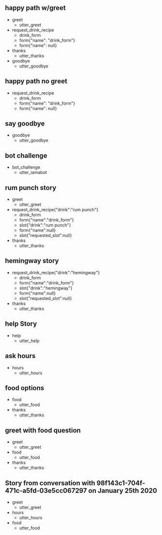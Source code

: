 ## happy path w/greet
* greet
    - utter_greet
* request_drink_recipe
    - drink_form
    - form{"name": "drink_form"}
    - form{"name": null}
* thanks
    - utter_thanks
* goodbye
    - utter_goodbye

## happy path no greet
* request_drink_recipe
    - drink_form
    - form{"name": "drink_form"}
    - form{"name": null}

## say goodbye
* goodbye
  - utter_goodbye

## bot challenge
* bot_challenge
  - utter_iamabot

## rum punch story
* greet
    - utter_greet
* request_drink_recipe{"drink":"rum punch"}
    - drink_form
    - form{"name":"drink_form"}
    - slot{"drink":"rum punch"}
    - form{"name":null}
    - slot{"requested_slot":null}
* thanks
    - utter_thanks

## hemingway story
* request_drink_recipe{"drink":"hemingway"}
    - drink_form
    - form{"name":"drink_form"}
    - slot{"drink":"hemingway"}
    - form{"name":null}
    - slot{"requested_slot":null}
* thanks
    - utter_thanks

## help Story
* help
    - utter_help

## ask hours
* hours
    - utter_hours

## food options
* food
    - utter_food
* thanks
    - utter_thanks

## greet with food question
* greet
    - utter_greet
* food
    - utter_food
* thanks
    - utter_thanks

## Story from conversation with 98f143c1-704f-471c-a5fd-03e5cc067297 on January 25th 2020
* greet
    - utter_greet
* hours
    - utter_hours
* food
    - utter_food